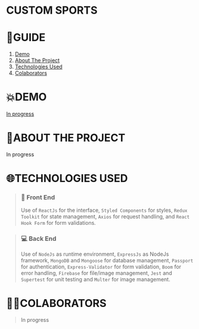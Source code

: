 # **CUSTOM SPORTS**

# **📑GUIDE**

<ol>
     <li><a href="#demo">Demo</a></li>
     <li><a href="#about-the-project">About The Project</a></li>
     <li><a href="#technologies-used">Technologies Used</a></li>
     <li><a href="#colaborators">Colaborators</a></li>
</ol>

# **💥DEMO**

[In progress](https://google.com)

# **💬ABOUT THE PROJECT**

In progress

# **🌐TECHNOLOGIES USED**

> ### **💅 Front End**
>Use of `ReactJs` for the interface, `Styled Components` for styles, `Redux Toolkit` for state management, `Axios` for request handling, and `React Hook Form` for form validations.

> ### **💻 Back End**
> Use of `NodeJs` as runtime environment, `ExpressJs` as NodeJs framework, `MongoDB` and `Mongoose` for database management, `Passport` for authentication, `Express-Validator` for form validation, `Boom` for error handling, `Firebase` for file/image management, `Jest` and `Supertest` for unit testing and `Multer` for image management.

# **👨‍💻COLABORATORS**
> In progress